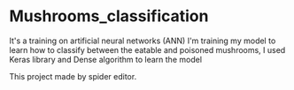 # Mushrooms_classification
It's a training on artificial neural networks (ANN) I'm training my model to learn how to classify between the eatable and poisoned mushrooms, I used Keras library and Dense algorithm to learn the model

This project made by spider editor.
